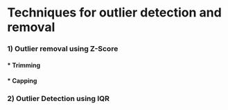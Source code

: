 # Techniques for outlier detection and removal

### 1) Outlier removal using Z-Score
#### * Trimming
#### * Capping

### 2) Outlier Detection using IQR

